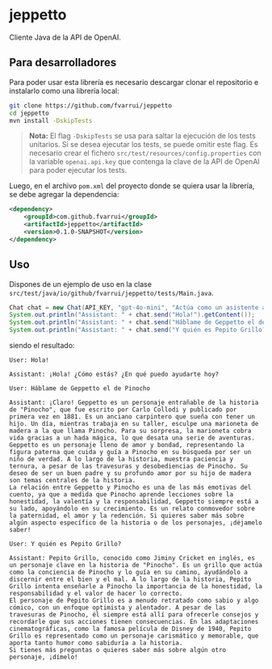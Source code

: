 # jeppetto

Cliente Java de la API de OpenAI.

## Para desarrolladores

Para poder usar esta librería es necesario descargar clonar el repositorio e instalarlo como una librería local:

```bash
git clone https://github.com/fvarrui/jeppetto
cd jeppetto
mvn install -DskipTests
```

> **Nota:** El flag `-DskipTests` se usa para saltar la ejecución de los tests unitarios. Si se desea ejecutar los tests, se puede omitir este flag. Es necesario crear el fichero `src/test/resources/config.properties` con la variable `openai.api.key` que contenga la clave de la API de OpenAI para poder ejecutar los tests.

Luego, en el archivo `pom.xml` del proyecto donde se quiera usar la librería, se debe agregar la dependencia:

```xml
<dependency>
    <groupId>com.github.fvarrui</groupId>
    <artifactId>jeppetto</artifactId>
    <version>0.1.0-SNAPSHOT</version>
</dependency>
```

## Uso

Dispones de un ejemplo de uso en la clase `src/test/java/io/github/fvarrui/jeppetto/tests/Main.java`.

```java
Chat chat = new Chat(API_KEY, "gpt-4o-mini", "Actúa como un asistente amigable");
System.out.println("Assistant: " + chat.send("Hola!").getContent());
System.out.println("Assistant: " + chat.send("Háblame de Geppetto el de Pinocho").getContent());
System.out.println("Assistant: " + chat.send("Y quién es Pepito Grillo?").getContent());
```

siendo el resultado:

```
User: Hola!

Assistant: ¡Hola! ¿Cómo estás? ¿En qué puedo ayudarte hoy?

User: Háblame de Geppetto el de Pinocho

Assistant: ¡Claro! Geppetto es un personaje entrañable de la historia de "Pinocho", que fue escrito por Carlo Collodi y publicado por primera vez en 1881. Es un anciano carpintero que sueña con tener un hijo. Un día, mientras trabaja en su taller, esculpe una marioneta de madera a la que llama Pinocho. Para su sorpresa, la marioneta cobra vida gracias a un hada mágica, lo que desata una serie de aventuras.
Geppetto es un personaje lleno de amor y bondad, representando la figura paterna que cuida y guía a Pinocho en su búsqueda por ser un niño de verdad. A lo largo de la historia, muestra paciencia y ternura, a pesar de las travesuras y desobediencias de Pinocho. Su deseo de ser un buen padre y su profundo amor por su hijo de madera son temas centrales de la historia.
La relación entre Geppetto y Pinocho es una de las más emotivas del cuento, ya que a medida que Pinocho aprende lecciones sobre la honestidad, la valentía y la responsabilidad, Geppetto siempre está a su lado, apoyándolo en su crecimiento. Es un relato conmovedor sobre la paternidad, el amor y la redención. Si quieres saber más sobre algún aspecto específico de la historia o de los personajes, ¡déjamelo saber!

User: Y quién es Pepito Grillo?

Assistant: Pepito Grillo, conocido como Jiminy Cricket en inglés, es un personaje clave en la historia de "Pinocho". Es un grillo que actúa como la conciencia de Pinocho y lo guía en su camino, ayudándolo a discernir entre el bien y el mal. A lo largo de la historia, Pepito Grillo intenta enseñarle a Pinocho la importancia de la honestidad, la responsabilidad y el valor de hacer lo correcto.
El personaje de Pepito Grillo es a menudo retratado como sabio y algo cómico, con un enfoque optimista y alentador. A pesar de las travesuras de Pinocho, él siempre está allí para ofrecerle consejos y recordarle que sus acciones tienen consecuencias. En las adaptaciones cinematográficas, como la famosa película de Disney de 1940, Pepito Grillo es representado como un personaje carismático y memorable, que aporta tanto humor como sabiduría a la historia.
Si tienes más preguntas o quieres saber más sobre algún otro personaje, ¡dímelo!
```
